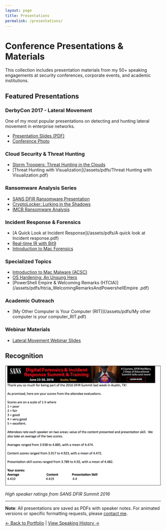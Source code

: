 ```yaml
---
layout: page
title: Presentations
permalink: /presentations/
---
```


# Conference Presentations & Materials

This collection includes presentation materials from my 50+ speaking engagements at security conferences, corporate events, and academic institutions.

## Featured Presentations

### **DerbyCon 2017 - Lateral Movement**
One of my most popular presentations on detecting and hunting lateral movement in enterprise networks.
- [Presentation Slides (PDF)](/assets/pdfs/LateralMovement_1hr_derbycon.pdf)
- [Conference Photo](/assets/pdfs/DerbyCon2017.png)

### **Cloud Security & Threat Hunting**
- [Storm Troopers: Threat Hunting in the Clouds](/assets/pdfs/Storm-Troopers-ThreatHuntingInTheClouds_v1.pdf)
- [Threat Hunting with Visualization](/assets/pdfs/Threat Hunting with Visualization.pdf)

### **Ransomware Analysis Series**
- [SANS DFIR Ransomware Presentation](/assets/pdfs/SANS_rnolette_ransomware.pdf)
- [CryptoLocker: Lurking in the Shadows](/assets/pdfs/CryptoLocker_LurkingInTheShadows_cb_v2.pdf)
- [IMCB Ransomware Analysis](/assets/pdfs/IMCB_rnolette_ransomware.pdf)

### **Incident Response & Forensics**
- [A Quick Look at Incident Response](/assets/pdfs/A quick look at Incident response.pdf)
- [Real-time IR with Bit9](/assets/pdfs/Real-timeIRwithBit9.pdf)
- [Introduction to Mac Forensics](/assets/pdfs/IntroToMacForensics.pdf)

### **Specialized Topics**
- [Introduction to Mac Malware (ACSC)](/assets/pdfs/acsc_IntrotoMacMalware.pdf)
- [OS Hardening: An Unsung Hero](/assets/pdfs/OSHardening_AnUnsungHero.pdf)
- [PowerShell Empire & Welcoming Remarks (HTCIA)](/assets/pdfs/htcia_WelcomingRemarksAndPowershellEmpire .pdf)

### **Academic Outreach**
- [My Other Computer is Your Computer (RIT)](/assets/pdfs/My other computer is your computer_RIT.pdf)

### **Webinar Materials**
- [Lateral Movement Webinar Slides](/assets/pdfs/Lateral-Movement-webinar-slides.pdf)

## Recognition

![SANS DFIR Austin 2016 Speaker Score](/assets/pdfs/SANS_DFIR_Austin_2016_SpeakerScore.png)

*High speaker ratings from SANS DFIR Summit 2016*

---

**Note**: All presentations are saved as PDFs with speaker notes. For animated versions or specific formatting requests, please [contact me](mailto:sonofagl1tch@pebcakconsulting.com).

[← Back to Portfolio](/portfolio/) | [View Speaking History →](/speaking/)